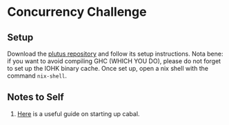 # Concurrency Challenge

## Setup

Download the [plutus
repository](https://www.github.com/input-output-hk/plutus) and follow
its setup instructions. Nota bene: if you want to avoid compiling GHC
(WHICH YOU DO), please do not forget to set up the IOHK binary
cache. Once set up, open a nix shell with the command `nix-shell`.

## Notes to Self

1. [Here](https://www.haskell.org/cabal/) is a useful guide on starting up cabal.
